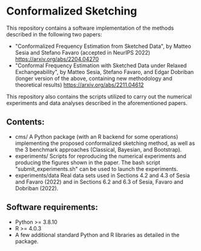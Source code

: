 # Conformalized Sketching

This repository contains a software implementation of the methods described in the following two papers:
 - "Conformalized Frequency Estimation from Sketched Data", by Matteo Sesia and Stefano Favaro (accepted in NeurIPS 2022) https://arxiv.org/abs/2204.04270
 - "Conformal Frequency Estimation with Sketched Data under Relaxed Exchangeability", by Matteo Sesia, Stefano Favaro, and Edgar Dobriban (longer version of the above, containing new methodology and theoretical results) https://arxiv.org/abs/2211.04612


This repository also contains the scripts utilized to carry out the numerical experiments and data analyses described in the aforementioned papers.

## Contents:
 - cms/             A Python package (with an R backend for some operations) implementing the proposed conformalized sketching method, as well as the 3 benchmark approaches (Classical, Bayesian, and Bootstrap).
 - experiments/     Scripts for reproducing the numerical experiments and producing the figures shown in the paper. The bash script "submit_experiments.sh" can be used to launch the experiments.
 - experiments/data Real data sets used in Sections 4.2 and 4.3 of Sesia and Favaro (2022) and in Sections 6.2 and 6.3 of Sesia, Favaro and Dobriban (2022).

## Software requirements:
   - Python >= 3.8.10
   - R >= 4.0.3
   - A few additional standard Python and R libraries as detailed in the package.
